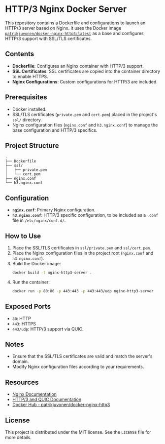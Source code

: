 # HTTP/3 Nginx Docker Server

This repository contains a Dockerfile and configurations to launch an HTTP/3 server based on Nginx. It uses the Docker image [`patrikjuvonen/docker-nginx-http3:latest`](https://hub.docker.com/r/patrikjuvonen/docker-nginx-http3) as a base and configures HTTP/3 support with SSL/TLS certificates.

## Contents

- **Dockerfile**: Configures an Nginx container with HTTP/3 support.
- **SSL Certificates**: SSL certificates are copied into the container directory to enable HTTPS.
- **Nginx Configurations**: Custom configurations for HTTP/3 are included.

## Prerequisites

- Docker installed.
- SSL/TLS certificates (`private.pem` and `cert.pem`) placed in the project's `ssl/` directory.
- Nginx configuration files (`nginx.conf` and `h3.nginx.conf`) to manage the base configuration and HTTP/3 specifics.

## Project Structure

```plaintext
.
├── Dockerfile
├── ssl/
│   ├── private.pem
│   └── cert.pem
├── nginx.conf
└── h3.nginx.conf
```

## Configuration

- **`nginx.conf`**: Primary Nginx configuration.
- **`h3.nginx.conf`**: HTTP/3 specific configuration, to be included as a `.conf` file in `/etc/nginx/conf.d/`.

## How to Use

1. Place the SSL/TLS certificates in `ssl/private.pem` and `ssl/cert.pem`.
2. Place the Nginx configuration files in the project root (`nginx.conf` and `h3.nginx.conf`).
3. Build the Docker image:
   ```bash
   docker build -t nginx-http3-server .
   ```
4. Run the container:
   ```bash
   docker run -p 80:80 -p 443:443 -p 443:443/udp nginx-http3-server
   ```

## Exposed Ports

- `80`: HTTP
- `443`: HTTPS
- `443/udp`: HTTP/3 support via QUIC.

## Notes

- Ensure that the SSL/TLS certificates are valid and match the server's domain.
- Modify Nginx configuration files according to your requirements.

## Resources

- [Nginx Documentation](https://nginx.org/en/docs/)
- [HTTP/3 and QUIC Documentation](https://developer.mozilla.org/en-US/docs/Web/HTTP/Overview_of_HTTP)
- [Docker Hub - patrikjuvonen/docker-nginx-http3](https://hub.docker.com/r/patrikjuvonen/docker-nginx-http3)

## License

This project is distributed under the MIT license. See the `LICENSE` file for more details.
